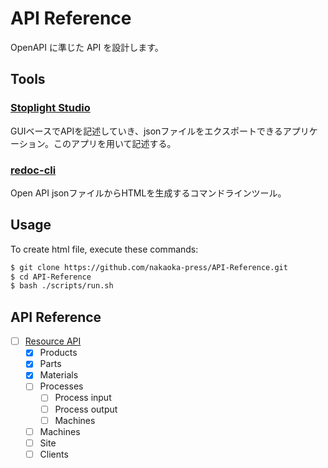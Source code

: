 # API Reference

OpenAPI に準じた API を設計します。

## Tools

### [Stoplight Studio](https://stoplight.io/studio)

GUIベースでAPIを記述していき、jsonファイルをエクスポートできるアプリケーション。このアプリを用いて記述する。

### [redoc-cli](https://www.npmjs.com/package/redoc-cli)

Open API jsonファイルからHTMLを生成するコマンドラインツール。

## Usage

To create html file, execute these commands:

```sh
$ git clone https://github.com/nakaoka-press/API-Reference.git
$ cd API-Reference
$ bash ./scripts/run.sh
```

## API Reference

-   [ ] [Resource API](https://nakaoka-press.github.io/API-Reference/resource-api.html)
    -   [x] Products
    -   [x] Parts
    -   [x] Materials
    -   [ ] Processes
        -   [ ] Process input
        -   [ ] Process output
        -   [ ] Machines
    -   [ ] Machines
    -   [ ] Site
    -   [ ] Clients
